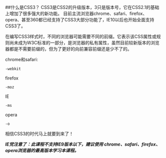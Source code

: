 ##什么是CSS3？
CSS3是CSS2的升级版本，3只是版本号，它在CSS2.1的基础上增加了很多强大的新功能。 目前主流浏览器chrome、safari、firefox、opera、甚至360都已经支持了CSS3大部分功能了，IE10以后也开始全面支持CSS3了。

在编写CSS3样式时，不同的浏览器可能需要不同的前缀。它表示该CSS属性或规则尚未成为W3C标准的一部分，是浏览器的私有属性，虽然目前较新版本的浏览器都是不需要前缀的，但为了更好的向前兼容前缀还是少不了的。

chrome和safari:

    -webkit

firefox

    -moz
IE

    -ms
opera

    -o

相信CSS3的时代马上就要到来了！
 
***IE党注意了：此课程不支持IE9版本以下，建议使用 chrome、safari、firefox、opera浏览器的最高版本学习本课程。***
